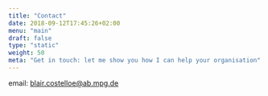 ```yaml
---
title: "Contact"
date: 2018-09-12T17:45:26+02:00
menu: "main"
draft: false
type: "static"
weight: 50
meta: "Get in touch: let me show you how I can help your organisation"
---
```

email: blair.costelloe@ab.mpg.de
